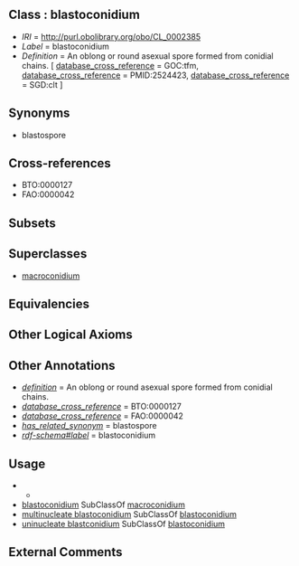 
## Class : blastoconidium

 * *IRI* = http://purl.obolibrary.org/obo/CL_0002385
 * *Label* = blastoconidium
 * *Definition* = An oblong or round asexual spore formed from conidial chains. [ [database_cross_reference](../../ef/oboInOwl#hasDbXref.md) = GOC:tfm, [database_cross_reference](../../ef/oboInOwl#hasDbXref.md) = PMID:2524423, [database_cross_reference](../../ef/oboInOwl#hasDbXref.md) = SGD:clt ]

## Synonyms

 * blastospore

## Cross-references

 * BTO:0000127
 * FAO:0000042

## Subsets


## Superclasses

 * [macroconidium](../../CL/06/CL_0000606.md)

## Equivalencies


## Other Logical Axioms


## Other Annotations

 * *[definition](../../IAO/15/IAO_0000115.md)* = An oblong or round asexual spore formed from conidial chains.
 * *[database_cross_reference](../../ef/oboInOwl#hasDbXref.md)* = BTO:0000127
 * *[database_cross_reference](../../ef/oboInOwl#hasDbXref.md)* = FAO:0000042
 * *[has_related_synonym](../../ym/oboInOwl#hasRelatedSynonym.md)* = blastospore
 * *[rdf-schema#label](../../el/rdf-schema#label.md)* = blastoconidium

## Usage

 * -
 * [blastoconidium](../../CL/85/CL_0002385.md) SubClassOf [macroconidium](../../CL/06/CL_0000606.md)
 * [multinucleate blastoconidium](../../CL/91/CL_0002391.md) SubClassOf [blastoconidium](../../CL/85/CL_0002385.md)
 * [uninucleate blastconidium](../../CL/90/CL_0002390.md) SubClassOf [blastoconidium](../../CL/85/CL_0002385.md)

## External Comments

